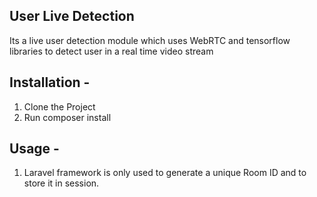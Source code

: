
## User Live Detection

Its a live user detection module which uses WebRTC and tensorflow libraries to detect user in a real time video stream 

## Installation - 
1. Clone the Project
2. Run composer install

## Usage - 
1. Laravel framework is only used to generate a unique Room ID and to store it in session. 
